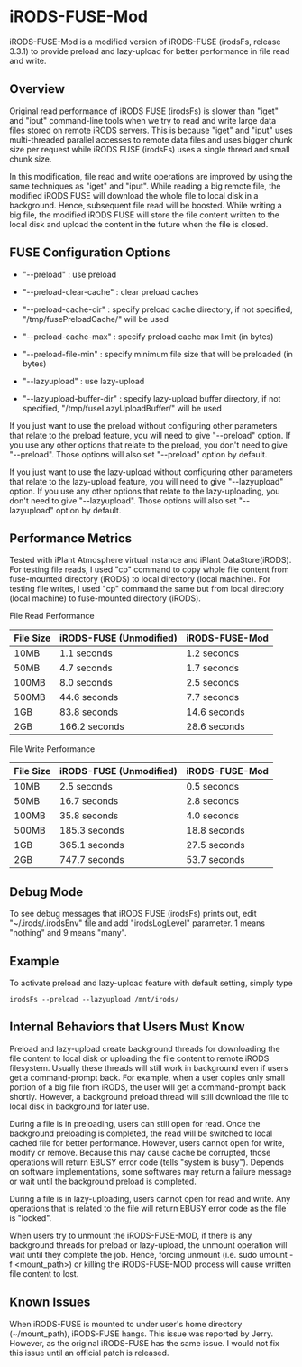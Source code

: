 iRODS-FUSE-Mod
==============

iRODS-FUSE-Mod is a modified version of iRODS-FUSE (irodsFs, release 3.3.1) to provide preload and lazy-upload for better performance in file read and write.


Overview
--------

Original read performance of iRODS FUSE (irodsFs) is slower than "iget" and "iput" command-line tools when we try to read and write large data files stored on remote iRODS servers. This is because "iget" and "iput" uses multi-threaded parallel accesses to remote data files and uses bigger chunk size per request while iRODS FUSE (irodsFs) uses a single thread and small chunk size.

In this modification, file read and write operations are improved by using the same techniques as "iget" and "iput". While reading a big remote file, the modified iRODS FUSE will download the whole file to local disk in a background. Hence, subsequent file read will be boosted. While writing a big file, the modified iRODS FUSE will store the file content written to the local disk and upload the content in the future when the file is closed.


FUSE Configuration Options
--------------------------

- "--preload" : use preload
- "--preload-clear-cache" : clear preload caches
- "--preload-cache-dir" : specify preload cache directory, if not specified, "/tmp/fusePreloadCache/" will be used
- "--preload-cache-max" : specify preload cache max limit (in bytes)
- "--preload-file-min" : specify minimum file size that will be preloaded (in bytes)

- "--lazyupload" : use lazy-upload
- "--lazyupload-buffer-dir" : specify lazy-upload buffer directory, if not specified, "/tmp/fuseLazyUploadBuffer/" will be used

If you just want to use the preload without configuring other parameters that relate to the preload feature, you will need to give "--preload" option. If you use any other options that relate to the preload, you don't need to give "--preload". Those options will also set "--preload" option by default.

If you just want to use the lazy-upload without configuring other parameters that relate to the lazy-upload feature, you will need to give "--lazyupload" option. If you use any other options that relate to the lazy-uploading, you don't need to give "--lazyupload". Those options will also set "--lazyupload" option by default.


Performance Metrics
-------------------

Tested with iPlant Atmosphere virtual instance and iPlant DataStore(iRODS). For testing file reads, I used "cp" command to copy whole file content from fuse-mounted directory (iRODS) to local directory (local machine). For testing file writes, I used "cp" command the same but from local directory (local machine) to fuse-mounted directory (iRODS). 

File Read Performance

File Size | iRODS-FUSE (Unmodified) | iRODS-FUSE-Mod
--- | --- | ---
10MB | 1.1 seconds | 1.2 seconds
50MB | 4.7 seconds | 1.7 seconds
100MB | 8.0 seconds | 2.5 seconds
500MB | 44.6 seconds | 7.7 seconds
1GB | 83.8 seconds | 14.6 seconds
2GB | 166.2 seconds | 28.6 seconds

File Write Performance

File Size | iRODS-FUSE (Unmodified) | iRODS-FUSE-Mod
--- | --- | ---
10MB | 2.5 seconds | 0.5 seconds
50MB | 16.7 seconds | 2.8 seconds
100MB | 35.8 seconds | 4.0 seconds
500MB | 185.3 seconds | 18.8 seconds
1GB | 365.1 seconds | 27.5 seconds
2GB | 747.7 seconds | 53.7 seconds


Debug Mode
----------

To see debug messages that iRODS FUSE (irodsFs) prints out, edit "~/.irods/.irodsEnv" file and add "irodsLogLevel" parameter. 1 means "nothing" and 9 means "many".


Example
-------

To activate preload and lazy-upload feature with default setting, simply type

```
irodsFs --preload --lazyupload /mnt/irods/
```

Internal Behaviors that Users Must Know
---------------------------------------

Preload and lazy-upload create background threads for downloading the file content to local disk or uploading the file content to remote iRODS filesystem. Usually these threads will still work in background even if users get a command-prompt back. For example, when a user copies only small portion of a big file from iRODS, the user will get a command-prompt back shortly. However, a background preload thread will still download the file to local disk in background for later use.

During a file is in preloading, users can still open for read. Once the background preloading is completed, the read will be switched to local cached file for better performance. However, users cannot open for write, modify or remove. Because this may cause cache be corrupted, those operations will return EBUSY error code (tells "system is busy"). Depends on software implementations, some softwares may return a failure message or wait until the background preload is completed.

During a file is in lazy-uploading, users cannot open for read and write. Any operations that is related to the file will return EBUSY error code as the file is "locked".

When users try to unmount the iRODS-FUSE-MOD, if there is any background threads for preload or lazy-upload, the unmount operation will wait until they complete the job. Hence, forcing unmount (i.e. sudo umount -f <mount_path>) or killing the iRODS-FUSE-MOD process will cause written file content to lost. 


Known Issues
------------

When iRODS-FUSE is mounted to under user's home directory (~/mount_path), iRODS-FUSE hangs. This issue was reported by Jerry. However, as the original iRODS-FUSE has the same issue. I would not fix this issue until an official patch is released.

